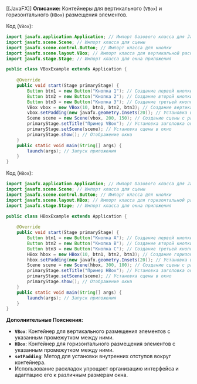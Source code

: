 [[JavaFX]]
**Описание:** Контейнеры для вертикального (`VBox`) и горизонтального (`HBox`) размещения элементов.

Код (`VBox`):
``` java ignore
import javafx.application.Application; // Импорт базового класса для JavaFX-приложений
import javafx.scene.Scene; // Импорт класса для сцены
import javafx.scene.control.Button; // Импорт класса для кнопки
import javafx.scene.layout.VBox; // Импорт класса для вертикальной раскладки
import javafx.stage.Stage; // Импорт класса для окна приложения

public class VBoxExample extends Application {
    
    @Override
    public void start(Stage primaryStage) {
        Button btn1 = new Button("Кнопка 1"); // Создание первой кнопки
        Button btn2 = new Button("Кнопка 2"); // Создание второй кнопки
        Button btn3 = new Button("Кнопка 3"); // Создание третьей кнопки
        VBox vbox = new VBox(10, btn1, btn2, btn3); // Создание вертикальной раскладки с отступом 10
        vbox.setPadding(new javafx.geometry.Insets(20)); // Установка внутренних отступов
        Scene scene = new Scene(vbox, 200, 150); // Создание сцены с раскладкой и размером
        primaryStage.setTitle("Пример VBox"); // Установка заголовка окна
        primaryStage.setScene(scene); // Установка сцены в окно
        primaryStage.show(); // Отображение окна
    }
    public static void main(String[] args) {
        launch(args); // Запуск приложения
    }
}
```

Код (`HBox`):
``` java ignore
import javafx.application.Application; // Импорт базового класса для JavaFX-приложений
import javafx.scene.Scene; // Импорт класса для сцены
import javafx.scene.control.Button; // Импорт класса для кнопки
import javafx.scene.layout.HBox; // Импорт класса для горизонтальной раскладки
import javafx.stage.Stage; // Импорт класса для окна приложения

public class HBoxExample extends Application {
    
    @Override
    public void start(Stage primaryStage) {
        Button btn1 = new Button("Кнопка A"); // Создание первой кнопки
        Button btn2 = new Button("Кнопка B"); // Создание второй кнопки
        Button btn3 = new Button("Кнопка C"); // Создание третьей кнопки
        HBox hbox = new HBox(10, btn1, btn2, btn3); // Создание горизонтальной раскладки с отступом 10
        hbox.setPadding(new javafx.geometry.Insets(20)); // Установка внутренних отступов
        Scene scene = new Scene(hbox, 300, 100); // Создание сцены с раскладкой и размером
        primaryStage.setTitle("Пример HBox"); // Установка заголовка окна
        primaryStage.setScene(scene); // Установка сцены в окно
        primaryStage.show(); // Отображение окна
    }
    public static void main(String[] args) {
        launch(args); // Запуск приложения
    }
}
```

**Дополнительные Пояснения:**

- **`VBox`**: Контейнер для вертикального размещения элементов с указанным промежутком между ними.
- **`HBox`**: Контейнер для горизонтального размещения элементов с указанным промежутком между ними.
- **`setPadding`**: Метод для установки внутренних отступов вокруг контейнера.
- Использование раскладок упрощает организацию интерфейса и адаптацию его к различным размерам окна.